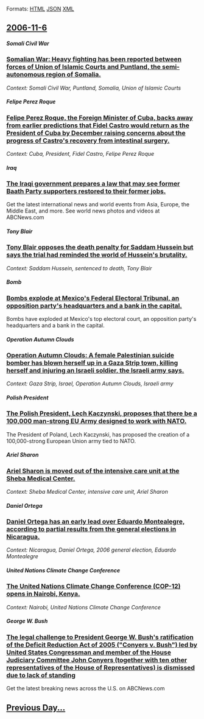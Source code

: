 
Formats: [HTML](2006/11/6/index.html)  [JSON](2006/11/6/index.json)  [XML](2006/11/6/index.xml)  

## [2006-11-6](/news/2006/11/6/index.md)

##### Somali Civil War
### [ Somalian War: Heavy fighting has been reported between forces of Union of Islamic Courts and Puntland, the semi-autonomous region of Somalia. ](/news/2006/11/6/somalian-war-heavy-fighting-has-been-reported-between-forces-of-union-of-islamic-courts-and-puntland-the-semi-autonomous-region-of-somali.md)
_Context: Somali Civil War, Puntland, Somalia, Union of Islamic Courts_

##### Felipe Perez Roque
### [ Felipe Perez Roque, the Foreign Minister of Cuba, backs away from earlier predictions that Fidel Castro would return as the President of Cuba by December raising concerns about the progress of Castro's recovery from intestinal surgery. ](/news/2006/11/6/felipe-pa-c-rez-roque-the-foreign-minister-of-cuba-backs-away-from-earlier-predictions-that-fidel-castro-would-return-as-the-president-of-c.md)
_Context: Cuba, President, Fidel Castro, Felipe Perez Roque_

##### Iraq
### [ The Iraqi government prepares a law that may see former Baath Party supporters restored to their former jobs. ](/news/2006/11/6/the-iraqi-government-prepares-a-law-that-may-see-former-baath-party-supporters-restored-to-their-former-jobs.md)
Get the latest international news and world events from Asia, Europe, the Middle East, and more. See world news photos and videos at ABCNews.com

##### Tony Blair
### [ Tony Blair opposes the death penalty for Saddam Hussein but says the trial had reminded the world of Hussein's brutality. ](/news/2006/11/6/tony-blair-opposes-the-death-penalty-for-saddam-hussein-but-says-the-trial-had-reminded-the-world-of-hussein-s-brutality.md)
_Context: Saddam Hussein, sentenced to death, Tony Blair_

##### Bomb
### [ Bombs explode at Mexico's Federal Electoral Tribunal, an opposition party's headquarters and a bank in the capital. ](/news/2006/11/6/bombs-explode-at-mexico-s-federal-electoral-tribunal-an-opposition-party-s-headquarters-and-a-bank-in-the-capital.md)
Bombs have exploded at Mexico&#39;s top electoral court, an opposition party&#39;s headquarters and a bank in the capital.

##### Operation Autumn Clouds
### [ Operation Autumn Clouds: A female Palestinian suicide bomber has blown herself up in a Gaza Strip town, killing herself and injuring an Israeli soldier, the Israeli army says. ](/news/2006/11/6/operation-autumn-clouds-a-female-palestinian-suicide-bomber-has-blown-herself-up-in-a-gaza-strip-town-killing-herself-and-injuring-an-isr.md)
_Context: Gaza Strip, Israel, Operation Autumn Clouds, Israeli army_

##### Polish President
### [ The Polish President, Lech Kaczynski, proposes that there be a 100,000 man-strong EU Army designed to work with NATO. ](/news/2006/11/6/the-polish-president-lech-kaczyaski-proposes-that-there-be-a-100-000-man-strong-eu-army-designed-to-work-with-nato.md)
The President of Poland, Lech Kaczynski, has proposed the creation of a 100,000-strong European Union army tied to NATO.

##### Ariel Sharon
### [ Ariel Sharon is moved out of the intensive care unit at the Sheba Medical Center. ](/news/2006/11/6/ariel-sharon-is-moved-out-of-the-intensive-care-unit-at-the-sheba-medical-center.md)
_Context: Sheba Medical Center, intensive care unit, Ariel Sharon_

##### Daniel Ortega
### [ Daniel Ortega has an early lead over Eduardo Montealegre, according to partial results from the general elections in Nicaragua. ](/news/2006/11/6/daniel-ortega-has-an-early-lead-over-eduardo-montealegre-according-to-partial-results-from-the-general-elections-in-nicaragua.md)
_Context: Nicaragua, Daniel Ortega, 2006 general election, Eduardo Montealegre_

##### United Nations Climate Change Conference
### [ The United Nations Climate Change Conference (COP-12) opens in Nairobi, Kenya. ](/news/2006/11/6/the-united-nations-climate-change-conference-cop-12-opens-in-nairobi-kenya.md)
_Context: Nairobi, United Nations Climate Change Conference_

##### George W. Bush
### [ The legal challenge to President George W. Bush's ratification of the Deficit Reduction Act of 2005 ("Conyers v. Bush") led by United States Congressman and member of the House Judiciary Committee John Conyers (together with ten other representatives of the House of Representatives) is dismissed due to lack of standing ](/news/2006/11/6/the-legal-challenge-to-president-george-w-bush-s-ratification-of-the-deficit-reduction-act-of-2005-conyers-v-bush-led-by-united-state.md)
Get the latest breaking news across the U.S. on ABCNews.com

## [Previous Day...](/news/2006/11/5/index.md)

